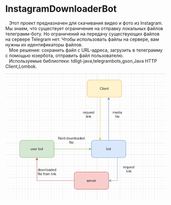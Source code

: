 # InstagramDownloaderBot
<p>&nbsp; &nbsp;Этот проект предназначен для скачивания видео и фото из Instagram. Мы знаем, что существует ограничение на отправку локальных файлов телеграмм-боту. Но ограничений на передачу существующих файлов на сервере Telegram нет. Чтобы использовать файлы на сервере, вам нужны их идентификаторы файлов.<br>&nbsp;&nbsp;&nbsp;Мое решение: сохранить файл с URL-адреса, загрузить в телеграмму с помощью юзербота, отправить файл пользователю.<br>&nbsp;&nbsp; Используемые библиотеки: tdligt-java,telegrambots,gson,Java HTTP Client,Lombok.</p>
<img src="img\img.png">